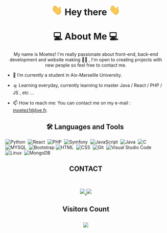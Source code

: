 
<h1 align="center"><img alt="wave" src="https://raw.githubusercontent.com/dhiaabdelli/dhiaabdelli/main/Hi.gif" width="35"> Hey there <img alt="wave" src="https://raw.githubusercontent.com/dhiaabdelli/dhiaabdelli/main/Hi.gif" width="35">
</h1>
<h1 align="center"> 💻 About Me 💻</h1>
<p align="center">
My name is Moetez! I'm really passionate about front-end, back-end development and website making 👨‍💻 , I'm open to creating projects with new people so feel free to contact me.
    <br>

- 🔭 I’m currently a student in Aix-Marseille University.

- 🛸 Learning everyday, currently learning to master Java / React / PHP / JS , etc ...

- 📫 How to reach me: You can contact me on my e-mail : <a href="mailto:moetez1@live.fr">  moetez1@live.fr.
<p align="center">
  <h2 align="center">🛠 Languages and Tools&nbsp;</h2>

![Python](https://img.shields.io/badge/-Python-05122A?style=for-the-badge&logo=python)&nbsp;
![React](https://img.shields.io/badge/-react-05122A?style=for-the-badge&logo=react)&nbsp;
![PHP](https://img.shields.io/badge/-php-05122A?style=for-the-badge&logo=php)&nbsp;
![Symfony](https://img.shields.io/badge/-symfony-05122A?style=for-the-badge&logo=symfony)&nbsp;
![JavaScript](https://img.shields.io/badge/-JavaScript-05122A?style=for-the-badge&logo=javascript)&nbsp;
![Java](https://img.shields.io/badge/-Java-05122A?style=for-the-badge&logo=Java&logoColor=FFA518)&nbsp;
![C](https://img.shields.io/badge/-C-05122A?style=for-the-badge&logo=C&logoColor=A8B9CC)&nbsp;
![MYSQL](https://img.shields.io/badge/-MYSQL-05122A?style=for-the-badge&logo=mysql)&nbsp;
![Bootstrap]([https://img.shields.io/badge/-Bootstrap-05122A?style=for-the-badge&logo=bootstrap&logoColor=563D7C](https://img.shields.io/badge/-Bootstrap-05122A?style=for-the-badge&logo=bootstrap&logoColor=563D7C))
![HTML](https://img.shields.io/badge/-HTML-05122A?style=for-the-badge&logo=HTML5)&nbsp;
![CSS](https://img.shields.io/badge/-CSS-05122A?style=for-the-badge&logo=CSS3&logoColor=1572B6)&nbsp;
![Git](https://img.shields.io/badge/-Git-05122A?style=for-the-badge&logo=git)&nbsp;
![Visual Studio Code](https://img.shields.io/badge/-Visual%20Studio%20Code-05122A?style=for-the-badge&logo=visual-studio-code&logoColor=007ACC)&nbsp;
![Linux](https://img.shields.io/badge/-linux-05122A?style=for-the-badge&logo=linux)&nbsp;
![MongoDB](https://img.shields.io/badge/-MongoDB-13aa52?style=for-the-badge&logo=mongodb&logoColor=white)&nbsp;
</p>
<h2 align="center"> CONTACT <br/><br/>
<p align="center">
<a  href="https://www.linkedin.com/in/moetezjlidi/"><img src="https://img.shields.io/badge/-Moetez%20Jlidi-3423A6?style=for-the-badge&logo=linkedin&logoColor=white"/> </a>
 <a href="mailto:moetez1@live.fr"><img src="https://img.shields.io/badge/-moetez1@live.fr-D14836?style=for-the-badge&logo=Gmail&logoColor=white"/></a>
</p>
<h2 align="center">Visitors Count<br/><br/>
    <img src="https://profile-counter.glitch.me/MoetezJlidi/count.svg" />
    </p>
